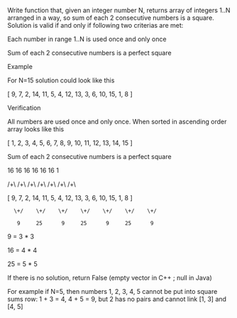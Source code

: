 Write function that, given an integer number N,
returns array of integers 1..N arranged in a way,
so sum of each 2 consecutive numbers is a square.
Solution is valid if and only if following two criterias are met:

Each number in range 1..N is used once and only once

Sum of each 2 consecutive numbers is a perfect square

Example

For N=15 solution could look like this

[ 9, 7, 2, 14, 11, 5, 4, 12, 13, 3, 6, 10, 15, 1, 8 ]

Verification

All numbers are used once and only once.
When sorted in ascending order array looks like this

[ 1, 2, 3, 4, 5, 6, 7, 8, 9, 10, 11, 12, 13, 14, 15 ]

Sum of each 2 consecutive numbers is a perfect square

   16    16     16     16     16     16     1

   /+\   /+\    /+\    /+\    /+\    /+\    /+\

[ 9, 7, 2, 14, 11, 5, 4, 12, 13, 3, 6, 10, 15, 1, 8 ]

      \+/    \+/    \+/    \+/    \+/    \+/    \+/

       9     25      9     25      9     25      9

9 = 3 * 3

16 = 4 * 4

25 = 5 * 5

If there is no solution, return False
(empty vector in C++ ; null in Java)

For example if N=5, then numbers 1, 2, 3, 4, 5
cannot be put into square sums row: 1 + 3 = 4, 4 + 5 = 9,
but 2 has no pairs and cannot link [1, 3] and [4, 5]
